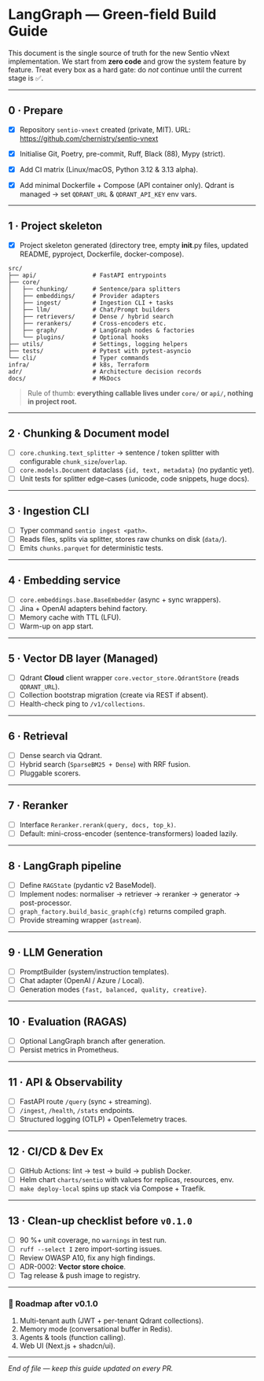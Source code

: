 # LangGraph — Green-field Build Guide

This document is the single source of truth for the new Sentio vNext
implementation. We start from **zero code** and grow the system feature by
feature. Treat every box as a hard gate: do *not* continue until the current
stage is ✅.

---

## 0 · Prepare

- [x] Repository `sentio-vnext` created (private, MIT). URL: https://github.com/chernistry/sentio-vnext
- [x] Initialise Git, Poetry, pre-commit, Ruff, Black (88), Mypy (strict).
- [x] Add CI matrix (Linux/macOS, Python 3.12 & 3.13 alpha).
- [x] Add minimal Dockerfile + Compose (API container only). Qdrant is managed → set `QDRANT_URL` & `QDRANT_API_KEY` env vars.


---

## 1 · Project skeleton

- [x] Project skeleton generated (directory tree, empty __init__.py files, updated README, pyproject, Dockerfile, docker-compose).

```
src/
├── api/                # FastAPI entrypoints
├── core/
│   ├── chunking/       # Sentence/para splitters
│   ├── embeddings/     # Provider adapters
│   ├── ingest/         # Ingestion CLI + tasks
│   ├── llm/            # Chat/Prompt builders
│   ├── retrievers/     # Dense / hybrid search
│   ├── rerankers/      # Cross-encoders etc.
│   ├── graph/          # LangGraph nodes & factories
│   └── plugins/        # Optional hooks
├── utils/              # Settings, logging helpers
├── tests/              # Pytest with pytest-asyncio
└── cli/                # Typer commands
infra/                  # k8s, Terraform
adr/                    # Architecture decision records
docs/                   # MkDocs
```

> Rule of thumb: **everything callable lives under `core/` or `api/`, nothing
> in project root.**

---

## 2 · Chunking & Document model

- [ ] `core.chunking.text_splitter` → sentence / token splitter with
      configurable `chunk_size`/`overlap`.
- [ ] `core.models.Document` dataclass `{id, text, metadata}` (no pydantic yet).
- [ ] Unit tests for splitter edge-cases (unicode, code snippets, huge docs).

---

## 3 · Ingestion CLI

- [ ] Typer command `sentio ingest <path>`.
- [ ] Reads files, splits via splitter, stores raw chunks on disk (`data/`).
- [ ] Emits `chunks.parquet` for deterministic tests.

---

## 4 · Embedding service

- [ ] `core.embeddings.base.BaseEmbedder` (async + sync wrappers).
- [ ] Jina + OpenAI adapters behind factory.
- [ ] Memory cache with TTL (LFU).
- [ ] Warm-up on app start.

---

## 5 · Vector DB layer (Managed)

- [ ] Qdrant **Cloud** client wrapper `core.vector_store.QdrantStore` (reads `QDRANT_URL`).
- [ ] Collection bootstrap migration (create via REST if absent).
- [ ] Health-check ping to `/v1/collections`.

---

## 6 · Retrieval

- [ ] Dense search via Qdrant.
- [ ] Hybrid search (`SparseBM25 + Dense`) with RRF fusion.
- [ ] Pluggable scorers.

---

## 7 · Reranker

- [ ] Interface `Reranker.rerank(query, docs, top_k)`.
- [ ] Default: mini-cross-encoder (sentence-transformers) loaded lazily.

---

## 8 · LangGraph pipeline

- [ ] Define `RAGState` (pydantic v2 BaseModel).
- [ ] Implement nodes: normaliser → retriever → reranker → generator →
      post-processor.
- [ ] `graph_factory.build_basic_graph(cfg)` returns compiled graph.
- [ ] Provide streaming wrapper (`astream`).

---

## 9 · LLM Generation

- [ ] PromptBuilder (system/instruction templates).
- [ ] Chat adapter (OpenAI / Azure / Local).
- [ ] Generation modes `{fast, balanced, quality, creative}`.

---

## 10 · Evaluation (RAGAS)

- [ ] Optional LangGraph branch after generation.
- [ ] Persist metrics in Prometheus.

---

## 11 · API & Observability

- [ ] FastAPI route `/query` (sync + streaming).
- [ ] `/ingest`, `/health`, `/stats` endpoints.
- [ ] Structured logging (OTLP) + OpenTelemetry traces.

---

## 12 · CI/CD & Dev Ex

- [ ] GitHub Actions: lint → test → build → publish Docker.
- [ ] Helm chart `charts/sentio` with values for replicas, resources, env.
- [ ] `make deploy-local` spins up stack via Compose + Traefik.

---

## 13 · Clean-up checklist before `v0.1.0`

- [ ] 90 %+ unit coverage, no `warnings` in test run.
- [ ] `ruff --select I` zero import-sorting issues.
- [ ] Review OWASP A10, fix any high findings.
- [ ] ADR-0002: **Vector store choice**.
- [ ] Tag release & push image to registry.

---

### 🚀 Roadmap after v0.1.0

1. Multi-tenant auth (JWT + per-tenant Qdrant collections).
2. Memory mode (conversational buffer in Redis).
3. Agents & tools (function calling).
4. Web UI (Next.js + shadcn/ui).

---

*End of file — keep this guide updated on every PR.*
